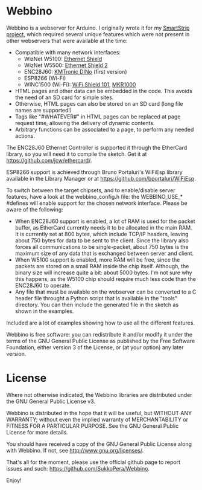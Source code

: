 Webbino
=======
Webbino is a webserver for Arduino.  I originally wrote it for my [SmartStrip
project](https://github.com/SukkoPera/SmartStrip), which required several unique
features which were not present in other webservers that were available at the
time:
- Compatible with many network interfaces:
  - WizNet W5100: [Ethernet Shield](https://www.arduino.cc/en/Main/ArduinoEthernetShield)
  - WizNet W5500: [Ethernet Shield 2](http://www.arduino.org/products/shields/arduino-ethernet-shield-2)
  - ENC28J60: [KMTronic DINo](http://sigma-shop.com/product/72/web-internet-ethernet-controlled-relay-board-arduino-compatible-rs485-usb.html) (first version)
  - ESP8266 (Wi-Fi)
  - WINC1500 (Wi-Fi): [WiFi Shield 101](https://www.arduino.cc/en/Main/ArduinoWiFiShield101), [MKR1000](https://www.arduino.cc/en/Main/ArduinoMKR1000)
- HTML pages and other data can be embedded in the code. This avoids the need of
  an SD card for simple sites.
- Otherwise, HTML pages can also be stored on an SD card (long file names are
  supported!)
- Tags like "#WHATEVER#" in HTML pages can be replaced at page request time,
  allowing the delivery of dynamic contents.
- Arbitrary functions can be associated to a page, to perform any needed
  actions.

The ENC28J60 Ethernet Controller is supported it through the EtherCard library,
so you will need it to compile the sketch. Get it at
https://github.com/jcw/ethercard/.

ESP8266 support is achieved through Bruno Portaluri's WiFiEsp library available
in the Library Manager or at https://github.com/bportaluri/WiFiEsp.

To switch between the target chipsets, and to enable/disable server features,
have a look at the webbino_config.h file: the WEBBINO_USE_* #defines will enable
support for the chosen network interface. Please be aware of the following:
- When ENC28J60 support is enabled, a lot of RAM is used for the packet buffer,
  as EtherCard currently needs it to be allocated in the main RAM. It is
  currently set at 800 bytes, which include TCP/IP headers, leaving about 750
  bytes for data to be sent to the client. Since the library also forces all
  communications to be single-packet, about 750 bytes is the maximum size of
  any data that is exchanged between server and client.
- When W5100 support is enabled, more RAM will be free, since the packets are
  stored on a small RAM inside the chip itself. Although, the binary size will
  increase quite a bit: about 5000 bytes. I'm not sure why this happens, as the
  W5100 chip should require much less code than the ENC28J60 to operate.
- Any file that must be available on the webserver can be converted to a C
  header file throught a Python script that is available in the "tools"
  directory. You can then include the generated file in the sketch as shown in
  the examples.

Included are a lot of examples showing how to use all the different features.


Webbino is free software: you can redistribute it and/or modify
it under the terms of the GNU General Public License as published by
the Free Software Foundation, either version 3 of the License, or
(at your option) any later version.

License
=======
Where not otherwise indicated, the Webbino libraries are distributed under the
GNU General Public License v3.

Webbino is distributed in the hope that it will be useful,
but WITHOUT ANY WARRANTY; without even the implied warranty of
MERCHANTABILITY or FITNESS FOR A PARTICULAR PURPOSE.  See the
GNU General Public License for more details.

You should have received a copy of the GNU General Public License
along with Webbino.  If not, see <http://www.gnu.org/licenses/>.

That's all for the moment, please use the official github page to report issues
and such: https://github.com/SukkoPera/Webbino.

Enjoy!
